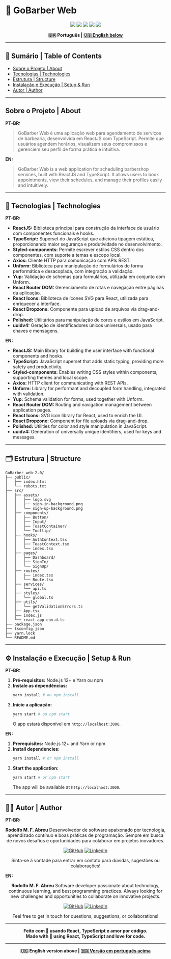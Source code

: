 # 💈 GoBarber Web

<p align="center">
  <img src="https://img.shields.io/badge/React-16.13.1-61DAFB?style=for-the-badge&logo=react"/>
  <img src="https://img.shields.io/badge/TypeScript-3.7.2-3178C6?style=for-the-badge&logo=typescript"/>
  <img src="https://img.shields.io/badge/styled--components-5.1.0-DB7093?style=for-the-badge&logo=styled-components"/>
  <img src="https://img.shields.io/badge/Axios-0.19.2-5A29E4?style=for-the-badge&logo=axios"/>
  <img src="https://img.shields.io/badge/Yup-0.28.5-29B6F6?style=for-the-badge"/>
</p>

<div align="center">
  <b>🇧🇷 Português | <a href="#english-version">🇺🇸 English below</a></b>
</div>

---

## 📑 Sumário | Table of Contents
- [Sobre o Projeto | About](#sobre-o-projeto--about)
- [Tecnologias | Technologies](#tecnologias--technologies)
- [Estrutura | Structure](#estrutura--structure)
- [Instalação e Execução | Setup & Run](#instalação-e-execução--setup--run)
- [Autor | Author](#autor--author)

---

## Sobre o Projeto | About

**PT-BR:**
> GoBarber Web é uma aplicação web para agendamento de serviços de barbearia, desenvolvida em ReactJS com TypeScript. Permite que usuários agendem horários, visualizem seus compromissos e gerenciem seu perfil de forma prática e intuitiva.

**EN:**
> GoBarber Web is a web application for scheduling barbershop services, built with ReactJS and TypeScript. It allows users to book appointments, view their schedules, and manage their profiles easily and intuitively.

---

## 🚀 Tecnologias | Technologies

**PT-BR:**

- **ReactJS:** Biblioteca principal para construção da interface de usuário com componentes funcionais e hooks.
- **TypeScript:** Superset do JavaScript que adiciona tipagem estática, proporcionando maior segurança e produtividade no desenvolvimento.
- **Styled-components:** Permite escrever estilos CSS dentro dos componentes, com suporte a temas e escopo local.
- **Axios:** Cliente HTTP para comunicação com APIs REST.
- **Unform:** Biblioteca para manipulação de formulários de forma performática e desacoplada, com integração a validação.
- **Yup:** Validação de schemas para formulários, utilizada em conjunto com Unform.
- **React Router DOM:** Gerenciamento de rotas e navegação entre páginas da aplicação.
- **React Icons:** Biblioteca de ícones SVG para React, utilizada para enriquecer a interface.
- **React Dropzone:** Componente para upload de arquivos via drag-and-drop.
- **Polished:** Utilitários para manipulação de cores e estilos em JavaScript.
- **uuidv4:** Geração de identificadores únicos universais, usado para chaves e mensagens.

**EN:**

- **ReactJS:** Main library for building the user interface with functional components and hooks.
- **TypeScript:** JavaScript superset that adds static typing, providing more safety and productivity.
- **Styled-components:** Enables writing CSS styles within components, supporting themes and local scope.
- **Axios:** HTTP client for communicating with REST APIs.
- **Unform:** Library for performant and decoupled form handling, integrated with validation.
- **Yup:** Schema validation for forms, used together with Unform.
- **React Router DOM:** Routing and navigation management between application pages.
- **React Icons:** SVG icon library for React, used to enrich the UI.
- **React Dropzone:** Component for file uploads via drag-and-drop.
- **Polished:** Utilities for color and style manipulation in JavaScript.
- **uuidv4:** Generation of universally unique identifiers, used for keys and messages.

---

## 🗂️ Estrutura | Structure
```
GoBarber_web-2.0/
├── public/
│   ├── index.html
│   └── robots.txt
├── src/
│   ├── assets/
│   │   ├── logo.svg
│   │   ├── sign-in-background.png
│   │   └── sign-up-background.png
│   ├── components/
│   │   ├── Button/
│   │   ├── Input/
│   │   ├── ToastContainer/
│   │   └── Tooltip/
│   ├── hooks/
│   │   ├── AuthContext.tsx
│   │   ├── ToastContext.tsx
│   │   └── index.tsx
│   ├── pages/
│   │   ├── Dashboard/
│   │   ├── SignIn/
│   │   └── SignUp/
│   ├── routes/
│   │   ├── index.tsx
│   │   └── Route.tsx
│   ├── services/
│   │   └── api.ts
│   ├── styles/
│   │   └── global.ts
│   ├── utils/
│   │   └── getValidationErrors.ts
│   ├── App.tsx
│   ├── index.js
│   └── react-app-env.d.ts
├── package.json
├── tsconfig.json
├── yarn.lock
└── README.md
```

---

## ⚙️ Instalação e Execução | Setup & Run

**PT-BR:**
1. **Pré-requisitos:** Node.js 12+ e Yarn ou npm
2. **Instale as dependências:**
   ```bash
   yarn install # ou npm install
   ```
3. **Inicie a aplicação:**
   ```bash
   yarn start # ou npm start
   ```
   O app estará disponível em `http://localhost:3000`.

**EN:**
1. **Prerequisites:** Node.js 12+ and Yarn or npm
2. **Install dependencies:**
   ```bash
   yarn install # or npm install
   ```
3. **Start the application:**
   ```bash
   yarn start # or npm start
   ```
   The app will be available at `http://localhost:3000`.

---

## 👨‍💻 Autor | Author

**PT-BR:**

<div align="center">

**Rodolfo M. F. Abreu**
Desenvolvedor de software apaixonado por tecnologia, aprendizado contínuo e boas práticas de programação. Sempre em busca de novos desafios e oportunidades para colaborar em projetos inovadores.

[![GitHub](https://img.shields.io/badge/GitHub-rodolfomfabreu-black?style=for-the-badge&logo=github)](https://github.com/salamandery)
[![LinkedIn](https://img.shields.io/badge/LinkedIn-Rodolfo%20Abreu-blue?style=for-the-badge&logo=linkedin)](https://linkedin.com/in/rodolfo-marques-ferreira-de-abreu/)

Sinta-se à vontade para entrar em contato para dúvidas, sugestões ou colaborações!

</div>

**EN:**

<div align="center">

**Rodolfo M. F. Abreu**
Software developer passionate about technology, continuous learning, and best programming practices. Always looking for new challenges and opportunities to collaborate on innovative projects.

[![GitHub](https://img.shields.io/badge/GitHub-rodolfomfabreu-black?style=for-the-badge&logo=github)](https://github.com/salamandery)
[![LinkedIn](https://img.shields.io/badge/LinkedIn-Rodolfo%20Abreu-blue?style=for-the-badge&logo=linkedin)](https://linkedin.com/in/rodolfo-marques-ferreira-de-abreu/)

Feel free to get in touch for questions, suggestions, or collaborations!

</div>

---

<div align="center">
  <b>Feito com 💙 usando React, TypeScript e amor por código.<br/>
  Made with 💙 using React, TypeScript and love for code.</b>
</div>

---

<div align="center" id="english-version">
  <b>🇺🇸 English version above | <a href="#top">🇧🇷 Versão em português acima</a></b>
</div>
